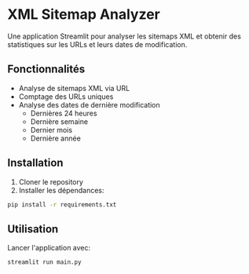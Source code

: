 # XML Sitemap Analyzer

Une application Streamlit pour analyser les sitemaps XML et obtenir des statistiques sur les URLs et leurs dates de modification.

## Fonctionnalités

- Analyse de sitemaps XML via URL
- Comptage des URLs uniques
- Analyse des dates de dernière modification
  - Dernières 24 heures
  - Dernière semaine
  - Dernier mois
  - Dernière année

## Installation

1. Cloner le repository
2. Installer les dépendances:
```bash
pip install -r requirements.txt
```

## Utilisation

Lancer l'application avec:
```bash
streamlit run main.py
``` 